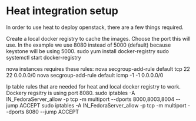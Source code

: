 # Heat integration setup
In order to use heat to deploy openstack, there are a few things required.

Create a local docker registry to cache the images. Choose the port this will use. In the example we use 8080 instead of 5000 (default) because keystone will be using 5000.
     sudo yum install docker-registry
     sudo systemctl start docker-registry  

nova instances requires these rules:
     nova secgroup-add-rule default tcp 22 22 0.0.0.0/0
     nova secgroup-add-rule default icmp -1 -1 0.0.0.0/0

Ip table rules that are needed for heat and local docker registry to work.  Dockery regsitry is using port 8080.
     sudo iptables -A IN_FedoraServer_allow -p tcp -m multiport --dports 8000,8003,8004 --jump ACCEPT
     sudo iptables -A IN_FedoraServer_allow -p tcp -m multiport --dports 8080 --jump ACCEPT